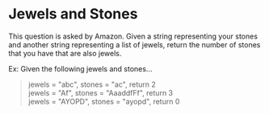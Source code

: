# Jewels and Stones

This question is asked by Amazon. Given a string representing your stones and another string representing a list of jewels, return the number of stones that you have that are also jewels.


Ex: Given the following jewels and stones...

> jewels = "abc", stones = "ac", return 2<br>
> jewels = "Af", stones = "AaaddfFf", return 3<br>
> jewels = "AYOPD", stones = "ayopd", return 0